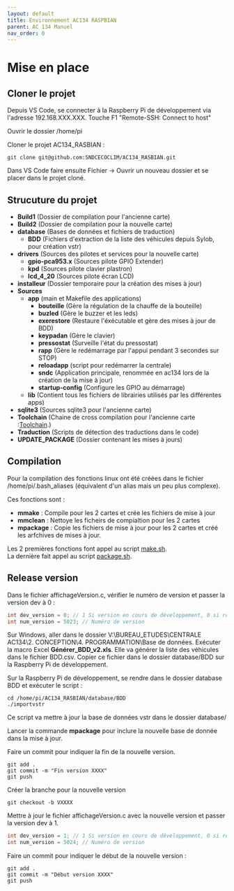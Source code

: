```yaml
---
layout: default
title: Environnement AC134 RASPBIAN 
parent: AC 134 Manuel
nav_order: 0
---
```


# [](#header-1)Mise en place
## [](#header-2)Cloner le projet

Depuis VS Code, se connecter à la Raspberry Pi de développement via l'adresse 192.168.XXX.XXX. 
Touche F1 "Remote-SSH: Connect to host"

Ouvrir le dossier /home/pi

Cloner le projet AC134_RASBIAN : 
```
git clone git@github.com:SNDCECOCLIM/AC134_RASBIAN.git
```
Dans VS Code faire ensuite Fichier -> Ouvrir un nouveau dossier et se placer dans le projet cloné. 

## [](#header-2)Strucuture du projet

- **Build1**                    (Dossier de compilation pour l'ancienne carte) 
- **Build2**                    (Dossier de compilation pour la nouvelle carte)
- **database**                  (Bases de données et fichiers de traduction)
    - **BDD**                   (Fichiers d'extraction de la liste des véhicules depuis Sylob, pour création vstr)
- **drivers**                   (Sources des pilotes et services pour la nouvelle carte)
    - **gpio-pca953.x**         (Sources pilote GPIO Extender)
    - **kpd**                   (Sources pilote clavier plastron)
    - **lcd_4_20**              (Sources pilote écran LCD)
- **installeur**                (Dossier temporaire pour la création des mises à jour)
- **Sources**
    - **app**                   (main et Makefile des applications)
        - **bouteille**         (Gère la régulation de la chauffe de la bouteille)
        - **buzled**            (Gère le buzzer et les leds)
        - **exerestore**        (Restaure l'éxécutable et gère des mises à jour de BDD)
        - **keypadan**          (Gère le clavier)
        - **pressostat**        (Surveille l'état du pressostat)
        - **rapp**              (Gère le redémarrage par l'appui pendant 3 secondes sur STOP)
        - **reloadapp**         (script pour redémarrer la centrale)
        - **sndc**              (Application principale, renommée en ac134 lors de la création de la mise à jour)
        - **startup-config**    (Configure les GPIO au démarrage)  
    - **lib**                   (Contient tous les fichiers de librairies utilisés par les différentes apps)
- **sqlite3**                   (Sources sqlite3 pour l'ancienne carte)
- **Toolchain**                 (Chaine de cross compilation pour l'ancienne carte :[Toolchain](toolchain.md).)
- **Traduction**                (Scripts de détection des traductions dans le code)
- **UPDATE_PACKAGE**            (Dossier contenant les mises à jours)

## [](#header-2)Compilation
Pour la compilation des fonctions linux ont été créées dans le fichier /home/pi/.bash_aliases (équivalent d'un alias mais un peu plus complexe).

Ces fonctions sont : 
- **mmake** : Compile pour les 2 cartes et crée les fichiers de mise à jour 
- **mmclean**  : Nettoye les ficheirs de compialtion pour les 2 cartes
- **mpackage**  : Copie les fichiers de mise à jour pour les 2 cartes et créé les arfchives de mises à jour.

Les 2 premières fonctions font appel au script [make.sh](https://github.com/SNDCECOCLIM/AC134_RASBIAN/blob/master/make.sh).  
La dernière fait appel au script [package.sh](https://github.com/SNDCECOCLIM/AC134_RASBIAN/blob/master/package.sh).  

## [](#header-2)Release version 
Dans le fichier affichageVersion.c, vérifier le numéro de version et passer la version dev à 0 :
```c++
int dev_version = 0; // 1 Si version en cours de développement, 0 si release. // Affiche -DEV derrière l'affichage version si = à 1
int num_version = 5023; // Numéro de version
```
Sur Windows, aller dans le dossier V:\BUREAU_ETUDES\CENTRALE AC134\2. CONCEPTION\4. PROGRAMMATION\Base de données.
Exécuter la macro Excel **Générer_BDD_v2.xls**. Elle va générer la liste des véhicules dans le fichier BDD.csv.
Copier ce fichier dans le dossier database/BDD sur la Raspberry Pi de développement. 

Sur la Raspberry Pi de développement, se rendre dans le dossier database BDD et exécuter le script : 
```
cd /home/pi/AC134_RASBIAN/database/BDD
./importvstr
```
Ce script va mettre à jour la base de données vstr dans le dossier database/

Lancer la commande **mpackage** pour inclure la nouvelle base de donnée dans la mise à jour.

Faire un commit pour indiquer la fin de la nouvelle version. 
```
git add .
git commit -m "Fin version XXXX"
git push 
```

Créer la branche pour la nouvelle version 
```
git checkout -b VXXXX
```
Mettre à jour le fichier affichageVersion.c avec la nouvelle version et passer la version dev à 1. 
```c++
int dev_version = 1; // 1 Si version en cours de développement, 0 si release. // Affiche -DEV derrière l'affichage version si = à 1
int num_version = 5024; // Numéro de version
```

Faire un commit pour indiquer le début de la nouvelle version : 
```
git add .
git commit -m "Début version XXXX"
git push 
```